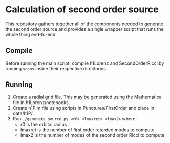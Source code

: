 # Calculation of second order source

This repository gathers together all of the components needed to generate
the second order source and provides a single wrapper script that runs
the whole thing end-to-end.

## Compile
 
Before running the main script, compile h1Lorenz and SecondOrderRicci by
running `scons` inside their respective directories.

## Running

1. Create a radial grid file. This may be generated using the Mathematica file in h1Lorenz/notebooks.
2. Create h1P.m file using scripts in Punctures/FirstOrder and place in data/h1P/.
3. Run `./generate_source.py <r0> <lmaxret> <lmax2>` where:
   * r0 is the orbital radius
   * lmaxret is the number of first order retarded modes to compute
   * lmax2 is the number of modes of the second order Ricci to compute
